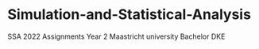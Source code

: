 # Simulation-and-Statistical-Analysis
SSA 2022 Assignments Year 2 Maastricht university Bachelor DKE
